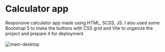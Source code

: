 # Calculator app
Responsive calculator app made using HTML, SCSS, JS. I also used some Bootstrap 5 to make the buttons with CSS grid and Vite to organize the project and prepare it for deployment.
<br>
<br>
![main-desktop](https://user-images.githubusercontent.com/107587774/236262375-e8ef8e10-4b3f-427e-ad47-9bf40b7bc3e3.png)
